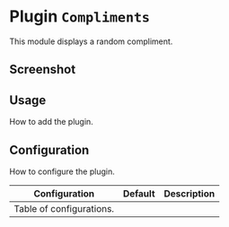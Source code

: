 # Plugin `Compliments`

This module displays a random compliment.

## Screenshot

## Usage

How to add the plugin.

## Configuration

How to configure the plugin.

| Configuration | Default | Description |
|---------------|---------|-------------|
|Table of configurations.|
